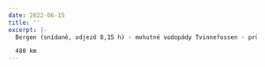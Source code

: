 ```yaml
---
date: 2022-06-15
title: ''
excerpt: |-
  Bergen (snídaně, odjezd 8,15 h) - mohutné vodopády Tvinnefossen - průjezd fantastickými velmi dlouhými tunely, v nichž je i kruhová křižovatka - Burgund, vikingský kostel - Fodnes (trajekt přes Sognefjord) - Mannheller (připlutí) - ledovec Briksdalsbreen (pěšky tam a zpět 5,8 km) - Hornindal, Havila Hotel Raftevold (příjezd 20,30 h, jiný hotel není v celé oblasti vhodný)

  480 km
---
```


